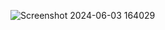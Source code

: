 ![Screenshot 2024-06-03 164029](https://github.com/Yuvraj-2060/todo_frontend/assets/103349788/47d89ee0-9602-49e0-8402-44864b3388ce)
